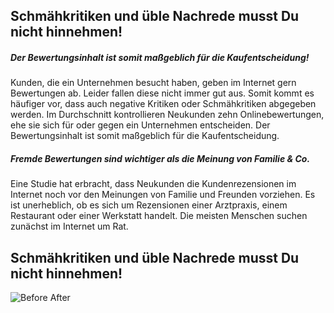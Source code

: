 <section class="before-after mt-5 py-sm-5 px-3 px-lg-0" >
        <div class="container py-5">
            <div class="row align-items-center justify-content-between">
                <div class="col-xl-5 order-2 order-xl-1">
                    <h1 class="fw-bold mb-4 d-none d-md-block">Schmähkritiken und üble Nachrede musst Du nicht hinnehmen!</h1>
                    <h5 class="fw-bold mb-2">
                        Der Bewertungsinhalt ist somit maßgeblich für die Kaufentscheidung!
                    </h5>
                    <p class="pt-2">Kunden, die ein Unternehmen besucht haben, geben im Internet gern Bewertungen ab. Leider fallen diese nicht immer gut aus. Somit kommt es häufiger vor, dass auch negative Kritiken oder Schmähkritiken abgegeben werden. Im Durchschnitt kontrollieren Neukunden zehn Onlinebewertungen, ehe sie sich für oder gegen ein Unternehmen entscheiden. Der Bewertungsinhalt ist somit maßgeblich für die Kaufentscheidung.
                    <h5 class="fw-bold mb-2 pt-3">
                        Fremde Bewertungen sind wichtiger als die Meinung von Familie & Co.
                    </h5>
                    <p class="pt-2">Eine Studie hat erbracht, dass Neukunden die Kundenrezensionen im Internet noch vor den Meinungen von Familie und Freunden vorziehen. Es ist unerheblich, ob es sich um Rezensionen einer Arztpraxis, einem Restaurant oder einer Werkstatt handelt. Die meisten Menschen suchen zunächst im Internet um Rat.
                    </p>
                </div>
                <div class="col-xl-6 order-1 order-xl-2 text-center text-xl-start">
                    <h1 class="fw-bold mb-4 d-md-none">Schmähkritiken und üble Nachrede musst Du nicht hinnehmen!</h1>
                    <img src="assets/images/home/img1.png" alt="Before After">
                </div>
            </div>
        </div>
    </section>
